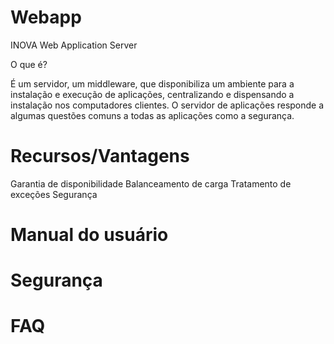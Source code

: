# Webapp
INOVA Web Application Server

O que é?

É um servidor, um middleware, que disponibiliza um ambiente para a instalação e execução de aplicações, centralizando e dispensando a instalação nos computadores clientes.
O servidor de aplicações responde a algumas questões comuns a todas as aplicações como a segurança.

# Recursos/Vantagens


Garantia de disponibilidade
Balanceamento de carga
Tratamento de exceções
Segurança

# Manual do usuário
# Segurança
# FAQ


